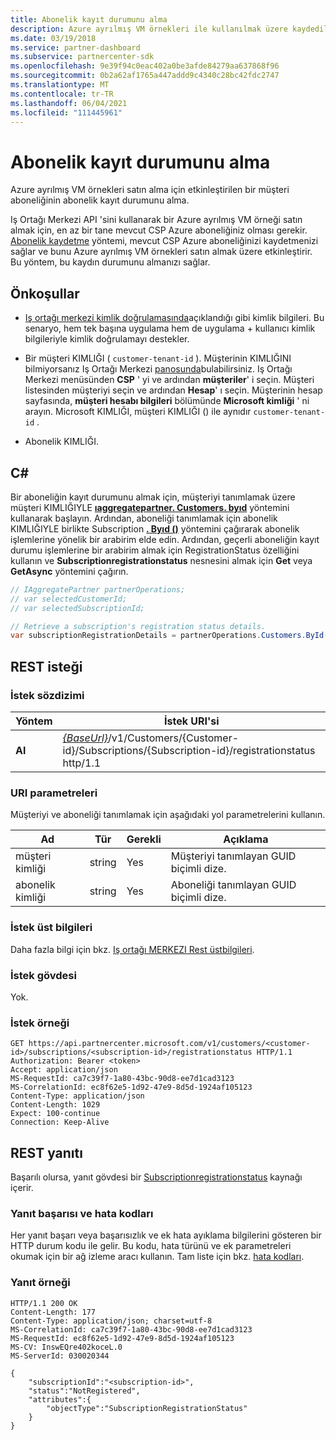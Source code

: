 ```yaml
---
title: Abonelik kayıt durumunu alma
description: Azure ayrılmış VM örnekleri ile kullanılmak üzere kaydedilmiş bir aboneliğin durumunu alın.
ms.date: 03/19/2018
ms.service: partner-dashboard
ms.subservice: partnercenter-sdk
ms.openlocfilehash: 9e39f94c0eac402a0be3afde84279aa637868f96
ms.sourcegitcommit: 0b2a62af1765a447addd9c4340c28bc42fdc2747
ms.translationtype: MT
ms.contentlocale: tr-TR
ms.lasthandoff: 06/04/2021
ms.locfileid: "111445961"
---
```

# <a name="get-subscription-registration-status"></a>Abonelik kayıt durumunu alma

Azure ayrılmış VM örnekleri satın alma için etkinleştirilen bir müşteri aboneliğinin abonelik kayıt durumunu alma.

Iş Ortağı Merkezi API 'sini kullanarak bir Azure ayrılmış VM örneği satın almak için, en az bir tane mevcut CSP Azure aboneliğiniz olması gerekir. [Abonelik kaydetme](register-a-subscription.md) yöntemi, mevcut CSP Azure aboneliğinizi kaydetmenizi sağlar ve bunu Azure ayrılmış VM örnekleri satın almak üzere etkinleştirir. Bu yöntem, bu kaydın durumunu almanızı sağlar.

## <a name="prerequisites"></a>Önkoşullar

- [Iş ortağı merkezi kimlik doğrulamasında](partner-center-authentication.md)açıklandığı gibi kimlik bilgileri. Bu senaryo, hem tek başına uygulama hem de uygulama + kullanıcı kimlik bilgileriyle kimlik doğrulamayı destekler.

- Bir müşteri KIMLIĞI ( `customer-tenant-id` ). Müşterinin KIMLIĞINI bilmiyorsanız Iş Ortağı Merkezi [panosunda](https://partner.microsoft.com/dashboard)bulabilirsiniz. Iş Ortağı Merkezi menüsünden **CSP** ' yi ve ardından **müşteriler**' i seçin. Müşteri listesinden müşteriyi seçin ve ardından **Hesap**' ı seçin. Müşterinin hesap sayfasında, **müşteri hesabı bilgileri** bölümünde **Microsoft kimliği** ' ni arayın. Microsoft KIMLIĞI, müşteri KIMLIĞI () ile aynıdır `customer-tenant-id` .

- Abonelik KIMLIĞI.

## <a name="c"></a>C\#

Bir aboneliğin kayıt durumunu almak için, müşteriyi tanımlamak üzere müşteri KIMLIĞIYLE [**ıaggregatepartner. Customers. byıd**](/dotnet/api/microsoft.store.partnercenter.customers.icustomercollection.byid) yöntemini kullanarak başlayın. Ardından, aboneliği tanımlamak için abonelik KIMLIĞIYLE birlikte Subscription [**. Byıd ()**](/dotnet/api/microsoft.store.partnercenter.subscriptions.isubscriptioncollection.byid) yöntemini çağırarak abonelik işlemlerine yönelik bir arabirim elde edin. Ardından, geçerli aboneliğin kayıt durumu işlemlerine bir arabirim almak için RegistrationStatus özelliğini kullanın ve **Subscriptionregistrationstatus** nesnesini almak için **Get** veya **GetAsync** yöntemini çağırın.

``` csharp
// IAggregatePartner partnerOperations;
// var selectedCustomerId;
// var selectedSubscriptionId;

// Retrieve a subscription's registration status details.
var subscriptionRegistrationDetails = partnerOperations.Customers.ById(selectedCustomerId).Subscriptions.ById(selectedSubscriptionId).RegistrationStatus.Get();
```

## <a name="rest-request"></a>REST isteği

### <a name="request-syntax"></a>İstek sözdizimi

| Yöntem    | İstek URI'si                                                                                                                        |
|-----------|------------------------------------------------------------------------------------------------------------------------------------|
| **Al**  | [*{BaseUrl}*](partner-center-rest-urls.md)/v1/Customers/{Customer-id}/Subscriptions/{Subscription-id}/registrationstatus http/1.1 |

### <a name="uri-parameters"></a>URI parametreleri

Müşteriyi ve aboneliği tanımlamak için aşağıdaki yol parametrelerini kullanın.

| Ad                    | Tür       | Gerekli | Açıklama                                                   |
|-------------------------|------------|----------|---------------------------------------------------------------|
| müşteri kimliği             | string     | Yes      | Müşteriyi tanımlayan GUID biçimli dize.         |
| abonelik kimliği         | string     | Yes      | Aboneliği tanımlayan GUID biçimli dize.     |

### <a name="request-headers"></a>İstek üst bilgileri

Daha fazla bilgi için bkz. [Iş ortağı MERKEZI Rest üstbilgileri](headers.md).

### <a name="request-body"></a>İstek gövdesi

Yok.

### <a name="request-example"></a>İstek örneği

```http
GET https://api.partnercenter.microsoft.com/v1/customers/<customer-id>/subscriptions/<subscription-id>/registrationstatus HTTP/1.1
Authorization: Bearer <token>
Accept: application/json
MS-RequestId: ca7c39f7-1a80-43bc-90d8-ee7d1cad3123
MS-CorrelationId: ec8f62e5-1d92-47e9-8d5d-1924af105123
Content-Type: application/json
Content-Length: 1029
Expect: 100-continue
Connection: Keep-Alive
```

## <a name="rest-response"></a>REST yanıtı

Başarılı olursa, yanıt gövdesi bir [Subscriptionregistrationstatus](subscription-resources.md#subscriptionregistrationstatus) kaynağı içerir.

### <a name="response-success-and-error-codes"></a>Yanıt başarısı ve hata kodları

Her yanıt başarı veya başarısızlık ve ek hata ayıklama bilgilerini gösteren bir HTTP durum kodu ile gelir. Bu kodu, hata türünü ve ek parametreleri okumak için bir ağ izleme aracı kullanın. Tam liste için bkz. [hata kodları](error-codes.md).

### <a name="response-example"></a>Yanıt örneği

```http
HTTP/1.1 200 OK
Content-Length: 177
Content-Type: application/json; charset=utf-8
MS-CorrelationId: ca7c39f7-1a80-43bc-90d8-ee7d1cad3123
MS-RequestId: ec8f62e5-1d92-47e9-8d5d-1924af105123
MS-CV: InswEQre402koceL.0
MS-ServerId: 030020344

{
    "subscriptionId":"<subscription-id>",
    "status":"NotRegistered",
    "attributes":{
        "objectType":"SubscriptionRegistrationStatus"
    }
}
```
